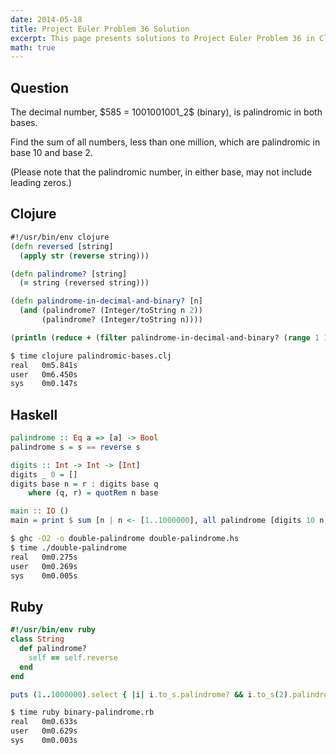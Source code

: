 ```yaml
---
date: 2014-05-18
title: Project Euler Problem 36 Solution
excerpt: This page presents solutions to Project Euler Problem 36 in Clojure, Haskell and Ruby.
math: true
---
```



## Question

<p>
The decimal number, $585 = 1001001001_2$ (binary), is palindromic in both bases.
</p>

<p>
Find the sum of all numbers, less than one million, which are palindromic in base 10 and base 2.
</p>

<p>
(Please note that the palindromic number, in either base, may not include leading zeros.)
</p>






## Clojure

```clojure
#!/usr/bin/env clojure
(defn reversed [string]
  (apply str (reverse string)))

(defn palindrome? [string]
  (= string (reversed string)))

(defn palindrome-in-decimal-and-binary? [n]
  (and (palindrome? (Integer/toString n 2))
       (palindrome? (Integer/toString n))))

(println (reduce + (filter palindrome-in-decimal-and-binary? (range 1 1000000))))
```


```bash
$ time clojure palindromic-bases.clj
real   0m5.841s
user   0m6.450s
sys    0m0.147s
```



## Haskell

```haskell
palindrome :: Eq a => [a] -> Bool
palindrome s = s == reverse s

digits :: Int -> Int -> [Int]
digits _ 0 = []
digits base n = r : digits base q
    where (q, r) = quotRem n base

main :: IO ()
main = print $ sum [n | n <- [1..1000000], all palindrome [digits 10 n, digits 2 n]]
```


```bash
$ ghc -O2 -o double-palindrome double-palindrome.hs
$ time ./double-palindrome
real   0m0.275s
user   0m0.269s
sys    0m0.005s
```



## Ruby

```ruby
#!/usr/bin/env ruby
class String
  def palindrome?
    self == self.reverse
  end
end

puts (1..1000000).select { |i| i.to_s.palindrome? && i.to_s(2).palindrome? }.reduce(:+)
```


```bash
$ time ruby binary-palindrome.rb
real   0m0.633s
user   0m0.629s
sys    0m0.003s
```


